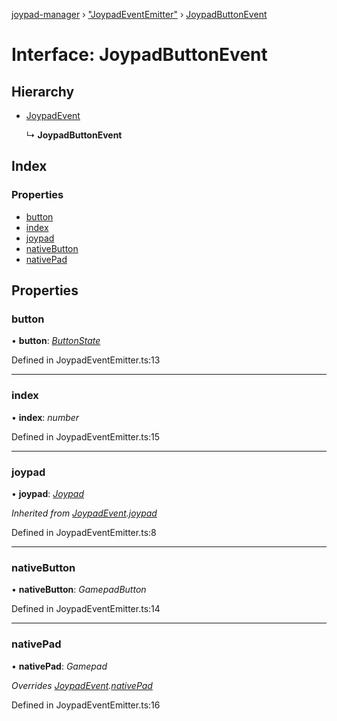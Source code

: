 [joypad-manager](../README.md) › ["JoypadEventEmitter"](../modules/_joypadeventemitter_.md) › [JoypadButtonEvent](_joypadeventemitter_.joypadbuttonevent.md)

# Interface: JoypadButtonEvent

## Hierarchy

* [JoypadEvent](_joypadeventemitter_.joypadevent.md)

  ↳ **JoypadButtonEvent**

## Index

### Properties

* [button](_joypadeventemitter_.joypadbuttonevent.md#button)
* [index](_joypadeventemitter_.joypadbuttonevent.md#index)
* [joypad](_joypadeventemitter_.joypadbuttonevent.md#joypad)
* [nativeButton](_joypadeventemitter_.joypadbuttonevent.md#nativebutton)
* [nativePad](_joypadeventemitter_.joypadbuttonevent.md#nativepad)

## Properties

###  button

• **button**: *[ButtonState](_joypad_.buttonstate.md)*

Defined in JoypadEventEmitter.ts:13

___

###  index

• **index**: *number*

Defined in JoypadEventEmitter.ts:15

___

###  joypad

• **joypad**: *[Joypad](../classes/_joypad_.joypad.md)*

*Inherited from [JoypadEvent](_joypadeventemitter_.joypadevent.md).[joypad](_joypadeventemitter_.joypadevent.md#joypad)*

Defined in JoypadEventEmitter.ts:8

___

###  nativeButton

• **nativeButton**: *GamepadButton*

Defined in JoypadEventEmitter.ts:14

___

###  nativePad

• **nativePad**: *Gamepad*

*Overrides [JoypadEvent](_joypadeventemitter_.joypadevent.md).[nativePad](_joypadeventemitter_.joypadevent.md#nativepad)*

Defined in JoypadEventEmitter.ts:16

